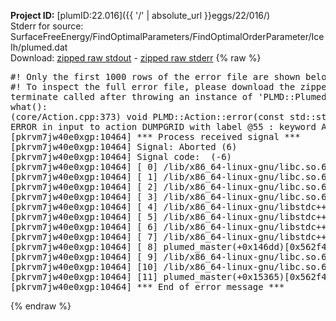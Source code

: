 **Project ID:** [plumID:22.016]({{ '/' | absolute_url }}eggs/22/016/)  
Stderr for source:  SurfaceFreeEnergy/FindOptimalParameters/FindOptimalOrderParameter/IceIh/plumed.dat   
Download: [zipped raw stdout](plumed.dat.plumed_master.stdout.txt.zip) - [zipped raw stderr](plumed.dat.plumed_master.stderr.txt.zip) 
{% raw %}
<pre>
#! Only the first 1000 rows of the error file are shown below
#! To inspect the full error file, please download the zipped raw stderr file above
terminate called after throwing an instance of 'PLMD::Plumed::ExceptionError'
what():
(core/Action.cpp:373) void PLMD::Action::error(const std::string&) const
ERROR in input to action DUMPGRID with label @55 : keyword ARG is compulsory for this action
[pkrvm7jw40e0xgp:10464] *** Process received signal ***
[pkrvm7jw40e0xgp:10464] Signal: Aborted (6)
[pkrvm7jw40e0xgp:10464] Signal code:  (-6)
[pkrvm7jw40e0xgp:10464] [ 0] /lib/x86_64-linux-gnu/libc.so.6(+0x45330)[0x7f5364645330]
[pkrvm7jw40e0xgp:10464] [ 1] /lib/x86_64-linux-gnu/libc.so.6(pthread_kill+0x11c)[0x7f536469eb2c]
[pkrvm7jw40e0xgp:10464] [ 2] /lib/x86_64-linux-gnu/libc.so.6(gsignal+0x1e)[0x7f536464527e]
[pkrvm7jw40e0xgp:10464] [ 3] /lib/x86_64-linux-gnu/libc.so.6(abort+0xdf)[0x7f53646288ff]
[pkrvm7jw40e0xgp:10464] [ 4] /lib/x86_64-linux-gnu/libstdc++.so.6(+0xa5ff5)[0x7f5364aa5ff5]
[pkrvm7jw40e0xgp:10464] [ 5] /lib/x86_64-linux-gnu/libstdc++.so.6(+0xbb0da)[0x7f5364abb0da]
[pkrvm7jw40e0xgp:10464] [ 6] /lib/x86_64-linux-gnu/libstdc++.so.6(_ZSt10unexpectedv+0x0)[0x7f5364aa5a55]
[pkrvm7jw40e0xgp:10464] [ 7] /lib/x86_64-linux-gnu/libstdc++.so.6(+0xa5a6f)[0x7f5364aa5a6f]
[pkrvm7jw40e0xgp:10464] [ 8] plumed_master(+0x146dd)[0x562f498896dd]
[pkrvm7jw40e0xgp:10464] [ 9] /lib/x86_64-linux-gnu/libc.so.6(+0x2a1ca)[0x7f536462a1ca]
[pkrvm7jw40e0xgp:10464] [10] /lib/x86_64-linux-gnu/libc.so.6(__libc_start_main+0x8b)[0x7f536462a28b]
[pkrvm7jw40e0xgp:10464] [11] plumed_master(+0x15365)[0x562f4988a365]
[pkrvm7jw40e0xgp:10464] *** End of error message ***
</pre>
{% endraw %}
